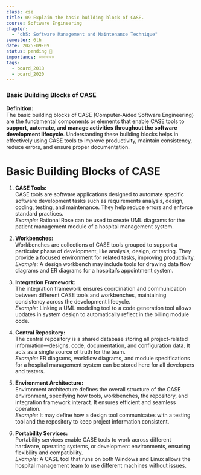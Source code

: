 ```yaml
---
class: cse
title: 09 Explain the basic building block of CASE.
course: Software Engineering
chapter:
  - "ch5: Software Management and Maintenance Technique"
semester: 6th
date: 2025-09-09
status: pending 🛑
importance: ⭐⭐⭐⭐⭐
tags:
  - board_2018
  - board_2020
---
```

### Basic Building Blocks of CASE

**Definition:**  
The basic building blocks of CASE (Computer-Aided Software Engineering) are the fundamental components or elements that enable CASE tools to **support, automate, and manage activities throughout the software development lifecycle**. Understanding these building blocks helps in effectively using CASE tools to improve productivity, maintain consistency, reduce errors, and ensure proper documentation.

# Basic Building Blocks of CASE

1. **CASE Tools:**  
    CASE tools are software applications designed to automate specific software development tasks such as requirements analysis, design, coding, testing, and maintenance. They help reduce errors and enforce standard practices.  
    _Example:_ Rational Rose can be used to create UML diagrams for the patient management module of a hospital management system.
    
2. **Workbenches:**  
    Workbenches are collections of CASE tools grouped to support a particular phase of development, like analysis, design, or testing. They provide a focused environment for related tasks, improving productivity.  
    _Example:_ A design workbench may include tools for drawing data flow diagrams and ER diagrams for a hospital’s appointment system.
    
3. **Integration Framework:**  
    The integration framework ensures coordination and communication between different CASE tools and workbenches, maintaining consistency across the development lifecycle.  
    _Example:_ Linking a UML modeling tool to a code generation tool allows updates in system design to automatically reflect in the billing module code.
    
4. **Central Repository:**  
    The central repository is a shared database storing all project-related information—designs, code, documentation, and configuration data. It acts as a single source of truth for the team.  
    _Example:_ ER diagrams, workflow diagrams, and module specifications for a hospital management system can be stored here for all developers and testers.
    
5. **Environment Architecture:**  
    Environment architecture defines the overall structure of the CASE environment, specifying how tools, workbenches, the repository, and integration framework interact. It ensures efficient and seamless operation.  
    _Example:_ It may define how a design tool communicates with a testing tool and the repository to keep project information consistent.
    
6. **Portability Services:**  
    Portability services enable CASE tools to work across different hardware, operating systems, or development environments, ensuring flexibility and compatibility.  
    _Example:_ A CASE tool that runs on both Windows and Linux allows the hospital management team to use different machines without issues.